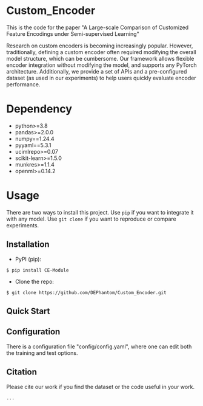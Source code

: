 # Custom_Encoder

This is the code for the paper "A Large-scale Comparison of Customized Feature Encodings under Semi-supervised Learning"

Research on custom encoders is becoming increasingly popular. However, traditionally, defining a custom encoder often required modifying the overall model structure, which can be cumbersome. 
Our framework allows flexible encoder integration without modifying the model, and supports any PyTorch architecture.
Additionally, we provide a set of APIs and a pre-configured dataset (as used in our experiments) to help users quickly evaluate encoder performance.

# Dependency

- python>=3.8
- pandas>=2.0.0
- numpy==1.24.4
- pyyaml==5.3.1
- ucimlrepo>=0.07
- scikit-learn>=1.5.0
- munkres>=1.1.4
- openml>=0.14.2

# Usage

There are two ways to install this project.
Use `pip` if you want to integrate it with any model.
Use `git clone` if you want to reproduce or compare experiments.

## Installation

* PyPI (pip):

```console
$ pip install CE-Module
```

* Clone the repo:

```console
$ git clone https://github.com/DEPhantom/Custom_Encoder.git
```

## Quick Start

## Configuration

There is a configuration file "config/config.yaml", where one can edit both the training and test options.

## Citation
Please cite our work if you find the dataset or the code useful in your work.
```
...
```
